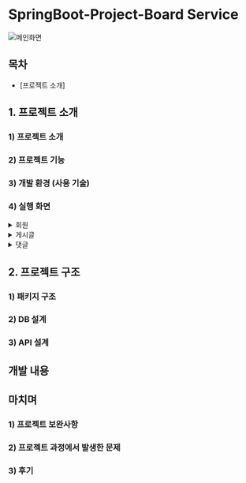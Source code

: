 # SpringBoot-Project-Board Service

![메인화면](https://github.com/yashin20/BoardServiceV2/assets/92693776/f5f42a21-c5fa-4e1c-97b9-e2d779193e1a)

## 목차
 - [프로젝트 소개]


## 1. 프로젝트 소개

### 1) 프로젝트 소개

### 2) 프로젝트 기능

### 3) 개발 환경 (사용 기술)

### 4) 실행 화면
  <details>
    <summary>회원</summary>
    
  </details>

  
  <details>
    <summary>게시글</summary>
    
  </details>


  <details>
    <summary>댓글</summary>
    
  </details>


  


## 2. 프로젝트 구조

### 1) 패키지 구조

### 2) DB 설계

### 3) API 설계


## 개발 내용

## 마치며

### 1) 프로젝트 보완사항
### 2) 프로젝트 과정에서 발생한 문제
### 3) 후기
